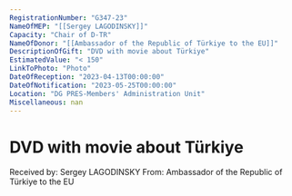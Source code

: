 ```yaml
---
RegistrationNumber: "G347-23"
NameOfMEP: "[[Sergey LAGODINSKY]]"
Capacity: "Chair of D-TR"
NameOfDonor: "[[Ambassador of the Republic of Türkiye to the EU]]"
DescriptionOfGift: "DVD with movie about Türkiye"
EstimatedValue: "< 150"
LinkToPhoto: "Photo"
DateOfReception: "2023-04-13T00:00:00"
DateOfNotification: "2023-05-25T00:00:00"
Location: "DG PRES-Members' Administration Unit"
Miscellaneous: nan
---
```


# DVD with movie about Türkiye

Received by: Sergey LAGODINSKY
From: Ambassador of the Republic of Türkiye to the EU
